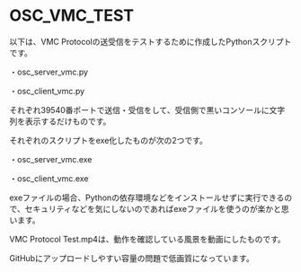 # OSC_VMC_TEST

以下は、VMC Protocolの送受信をテストするために作成したPythonスクリプトです。

・osc_server_vmc.py

・osc_client_vmc.py

それぞれ39540番ポートで送信・受信をして、受信側で黒いコンソールに文字列を表示するだけものです。

それぞれのスクリプトをexe化したものが次の2つです。

・osc_server_vmc.exe

・osc_client_vmc.exe

exeファイルの場合、Pythonの依存環境などをインストールせずに実行できるので、セキュリティなどを気にしないのであればexeファイルを使うのが楽かと思います。

VMC Protocol Test.mp4は、動作を確認している風景を動画にしたものです。

GitHubにアップロードしやすい容量の問題で低画質になっています。
